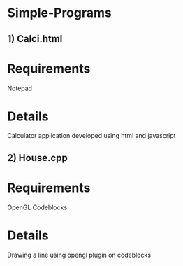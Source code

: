 # Simple-Programs
## 1) Calci.html
# Requirements
Notepad
# Details
Calculator application developed using html and javascript

## 2) House.cpp
# Requirements
OpenGL
Codeblocks

# Details
Drawing a line using opengl plugin on codeblocks
